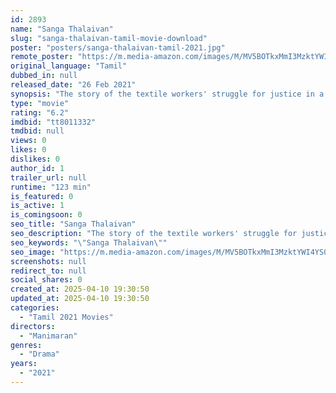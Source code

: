 ```yaml
---
id: 2893
name: "Sanga Thalaivan"
slug: "sanga-thalaivan-tamil-movie-download"
poster: "posters/sanga-thalaivan-tamil-2021.jpg"
remote_poster: "https://m.media-amazon.com/images/M/MV5BOTkxMmI3MzktYWI4YS00NzdmLTg1MjUtODkyNWVjNzM0MjY2XkEyXkFqcGdeQXVyMTI1NDAzMzM0._V1_SX300.jpg"
original_language: "Tamil"
dubbed_in: null
released_date: "26 Feb 2021"
synopsis: "The story of the textile workers' struggle for justice in a small Indian region."
type: "movie"
rating: "6.2"
imdbid: "tt8011332"
tmdbid: null
views: 0
likes: 0
dislikes: 0
author_id: 1
trailer_url: null
runtime: "123 min"
is_featured: 0
is_active: 1
is_comingsoon: 0
seo_title: "Sanga Thalaivan"
seo_description: "The story of the textile workers' struggle for justice in a small Indian region."
seo_keywords: "\"Sanga Thalaivan\""
seo_image: "https://m.media-amazon.com/images/M/MV5BOTkxMmI3MzktYWI4YS00NzdmLTg1MjUtODkyNWVjNzM0MjY2XkEyXkFqcGdeQXVyMTI1NDAzMzM0._V1_SX300.jpg"
screenshots: null
redirect_to: null
social_shares: 0
created_at: 2025-04-10 19:30:50
updated_at: 2025-04-10 19:30:50
categories:
  - "Tamil 2021 Movies"
directors:
  - "Manimaran"
genres:
  - "Drama"
years:
  - "2021"
---
```

